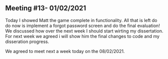 ## Meeting #13- 01/02/2021
Today I showed Matt the game complete in functionality. All that is left do do now is implement a forgot password screen and do the final evaluation! We discussed how over the next week I should start wirting my dissertation. For next week we agreed i will show him the final changes to code and my disseration progress.

We agreed to meet next a week today on the 08/02/2021.
